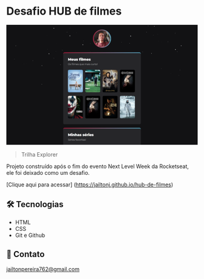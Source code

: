 # Desafio HUB de filmes

![preview](./.github/preview.png)

> Trilha Explorer

Projeto construído após o fim do evento Next Level Week da Rocketseat, ele foi deixado como um desafio.

[Clique aqui para acessar] (https://jailtonj.github.io/hub-de-filmes)

## 🛠 Tecnologias

- HTML
- CSS
- Git e Github

## 📩 Contato

jailtonpereira762@gmail.com